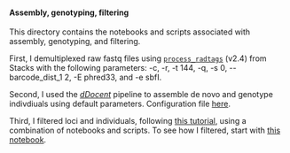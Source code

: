 #### Assembly, genotyping, filtering

This directory contains the notebooks and scripts associated with assembly, genotyping, and filtering.

First, I demultiplexed raw fastq files using [``process_radtags``](https://catchenlab.life.illinois.edu/stacks/comp/process_radtags.php) (v2.4) from Stacks with the following parameters: -c, -r, -t 144, -q,  -s 0, --barcode_dist_1 2, -E phred33, and -e sbfI.

Second, I used the [*dDocent*](https://www.ddocent.com/) pipeline to assemble de novo and genotype indivdiuals using default parameters. Configuration file [here](https://github.com/nclowell/RAD_scallops/blob/master/2_assembly_genotyping_and_filtering/dDocent.runs).

Third, I filtered loci and individuals, following [this tutorial](https://www.ddocent.com/filtering/), using a combination of notebooks and scripts. To see how I filtered, start with [this notebook](https://github.com/nclowell/RAD_scallops/blob/master/2_assembly_genotyping_and_filtering/filtering.ipynb).
